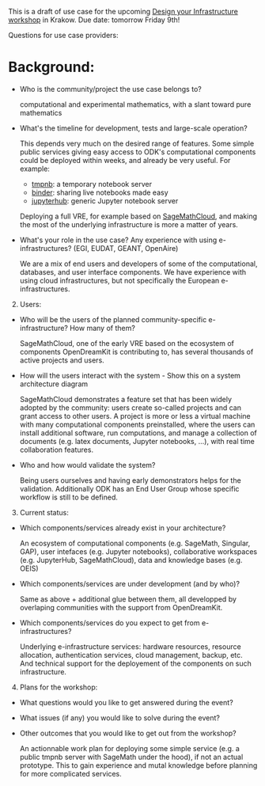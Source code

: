 This is a draft of use case for the upcoming [Design your Infrastructure workshop](https://github.com/OpenDreamKit/OpenDreamKit/issues/202) in Krakow. Due date: tomorrow Friday 9th!

Questions for use case providers:

# Background:

* Who is the community/project the use case belongs to?

  computational and experimental mathematics, with a slant toward pure
  mathematics

*   What's the timeline for development, tests and large-scale operation?

    This depends very much on the desired range of features. Some
    simple public services giving easy access to ODK's computational
    components could be deployed within weeks, and already be very
    useful. For example:

    - [tmpnb](tmpnb.org): a temporary notebook server
    - [binder](http://mybinder.org): sharing live notebooks made easy
    - [jupyterhub](http://jupyter.org): generic Jupyter notebook server

    Deploying a full VRE, for example based on
    [SageMathCloud](http://cloud.sagemath.org), and making the most of
    the underlying infrastructure is more a matter of years.

*   What's your role in the use case? Any experience with using e-infrastructures? (EGI, EUDAT, GEANT, OpenAire)

    We are a mix of end users and developers of some of the
    computational, databases, and user interface components.  We have
    experience with using cloud infrastructures, but not specifically
    the European e-infrastructures.


2. Users:

* Who will be the users of the planned community-specific e-infrastructure? How many of them?

    SageMathCloud, one of the early VRE based on the ecosystem of
    components OpenDreamKit is contributing to, has several thousands
    of active projects and users.

* How will the users interact with the system - Show this on a system architecture diagram

    SageMathCloud demonstrates a feature set that has been widely
    adopted by the community: users create so-called projects and can
    grant access to other users. A project is more or less a virtual
    machine with many computational components preinstalled, where the
    users can install additional software, run computations, and
    manage a collection of documents (e.g. latex documents, Jupyter
    notebooks, ...), with real time collaboration features.

* Who and how would validate the system?

    Being users ourselves and having early demonstrators helps for the
    validation. Additionally ODK has an End User Group whose specific
    workflow is still to be defined.

3. Current status:
* Which components/services already exist in your architecture?

    An ecosystem of computational components (e.g. SageMath, Singular,
    GAP), user intefaces (e.g. Jupyter notebooks), collaborative
    workspaces (e.g. JupyterHub, SageMathCloud), data and knowledge
    bases (e.g. OEIS)


* Which components/services are under development (and by who)?

    Same as above + additional glue between them, all developped by
    overlaping communities with the support from OpenDreamKit.

* Which components/services do you expect to get from e-infrastructures?

    Underlying e-infrastructure services: hardware resources, resource
    allocation, authentication services, cloud management, backup,
    etc. And technical support for the deployement of the components
    on such infrastructure.

4. Plans for the workshop:
* What questions would you like to get answered during the event?
* What issues (if any) you would like to solve during the event?
* Other outcomes that you would like to get out from the workshop?

    An actionnable work plan for deploying some simple service (e.g. a
    public tmpnb server with SageMath under the hood), if not an
    actual prototype. This to gain experience and mutal knowledge
    before planning for more complicated services.

